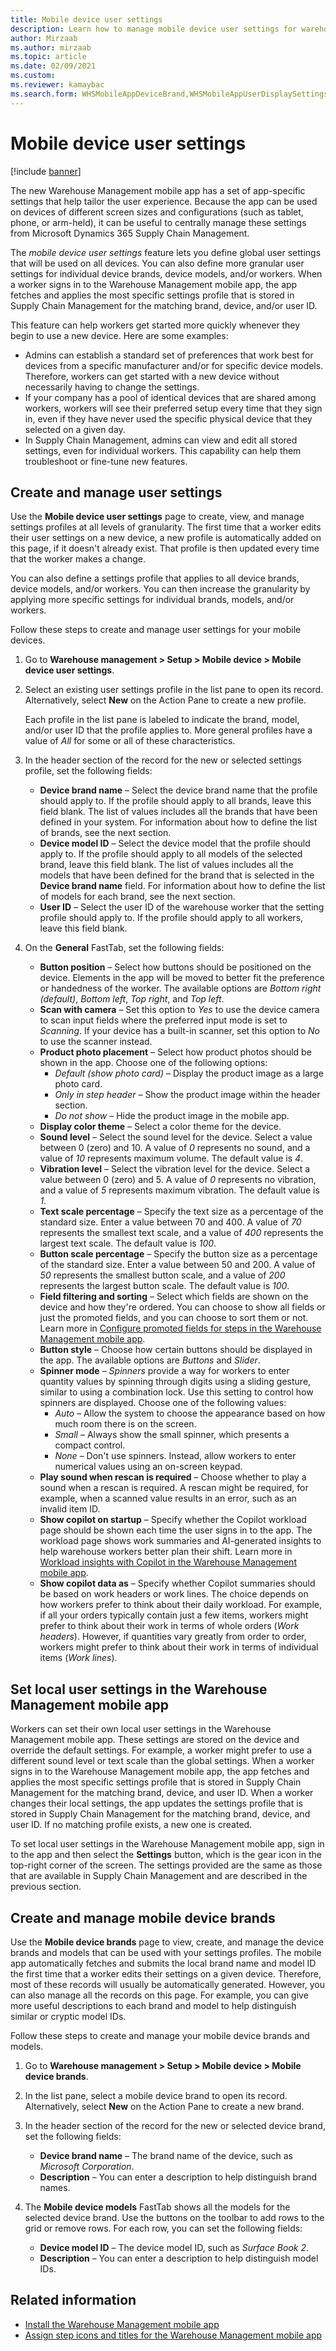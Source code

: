 ```yaml
---
title: Mobile device user settings
description: Learn how to manage mobile device user settings for warehouse workers, including an outline on creating and managing user settings.
author: Mirzaab
ms.author: mirzaab
ms.topic: article
ms.date: 02/09/2021
ms.custom: 
ms.reviewer: kamaybac
ms.search.form: WHSMobileAppDeviceBrand,WHSMobileAppUserDisplaySettings
---
```


# Mobile device user settings

[!include [banner](../../includes/banner.md)]

The new Warehouse Management mobile app has a set of app-specific settings that help tailor the user experience. Because the app can be used on devices of different screen sizes and configurations (such as tablet, phone, or arm-held), it can be useful to centrally manage these settings from Microsoft Dynamics 365 Supply Chain Management.

The *mobile device user settings* feature lets you define global user settings that will be used on all devices. You can also define more granular user settings for individual device brands, device models, and/or workers. When a worker signs in to the Warehouse Management mobile app, the app fetches and applies the most specific settings profile that is stored in Supply Chain Management for the matching brand, device, and/or user ID.

This feature can help workers get started more quickly whenever they begin to use a new device. Here are some examples:

- Admins can establish a standard set of preferences that work best for devices from a specific manufacturer and/or for specific device models. Therefore, workers can get started with a new device without necessarily having to change the settings.
- If your company has a pool of identical devices that are shared among workers, workers will see their preferred setup every time that they sign in, even if they have never used the specific physical device that they selected on a given day.
- In Supply Chain Management, admins can view and edit all stored settings, even for individual workers. This capability can help them troubleshoot or fine-tune new features.

## Create and manage user settings

Use the **Mobile device user settings** page to create, view, and manage settings profiles at all levels of granularity. The first time that a worker edits their user settings on a new device, a new profile is automatically added on this page, if it doesn't already exist. That profile is then updated every time that the worker makes a change.

You can also define a settings profile that applies to all device brands, device models, and/or workers. You can then increase the granularity by applying more specific settings for individual brands, models, and/or workers.

Follow these steps to create and manage user settings for your mobile devices.

1. Go to **Warehouse management \> Setup \> Mobile device \> Mobile device user settings**.
1. Select an existing user settings profile in the list pane to open its record. Alternatively, select **New** on the Action Pane to create a new profile.

    Each profile in the list pane is labeled to indicate the brand, model, and/or user ID that the profile applies to. More general profiles have a value of *All* for some or all of these characteristics.

1. In the header section of the record for the new or selected settings profile, set the following fields:

    - **Device brand name** – Select the device brand name that the profile should apply to. If the profile should apply to all brands, leave this field blank. The list of values includes all the brands that have been defined in your system. For information about how to define the list of brands, see the next section.
    - **Device model ID** – Select the device model that the profile should apply to. If the profile should apply to all models of the selected brand, leave this field blank. The list of values includes all the models that have been defined for the brand that is selected in the **Device brand name** field. For information about how to define the list of models for each brand, see the next section.
    - **User ID** – Select the user ID of the warehouse worker that the setting profile should apply to. If the profile should apply to all workers, leave this field blank.

1. On the **General** FastTab, set the following fields:

    - **Button position** – Select how buttons should be positioned on the device. Elements in the app will be moved to better fit the preference or handedness of the worker. The available options are *Bottom right (default)*, *Bottom left*, *Top right*, and *Top left*.
    - **Scan with camera** – Set this option to *Yes* to use the device camera to scan input fields where the preferred input mode is set to *Scanning*. If your device has a built-in scanner, set this option to *No* to use the scanner instead.
    - **Product photo placement** – Select how product photos should be shown in the app. Choose one of the following options:
        - *Default (show photo card)* – Display the product image as a large photo card.
        - *Only in step header* – Show the product image within the header section.
        - *Do not show* – Hide the product image in the mobile app.
    - **Display color theme** – Select a color theme for the device.
    - **Sound level** – Select the sound level for the device. Select a value between 0 (zero) and 10. A value of *0* represents no sound, and a value of *10* represents maximum volume. The default value is *4*.
    - **Vibration level** – Select the vibration level for the device. Select a value between 0 (zero) and 5. A value of *0* represents no vibration, and a value of *5* represents maximum vibration. The default value is *1*.
    - **Text scale percentage** – Specify the text size as a percentage of the standard size. Enter a value between 70 and 400. A value of *70* represents the smallest text scale, and a value of *400* represents the largest text scale. The default value is *100*.
    - **Button scale percentage** – Specify the button size as a percentage of the standard size. Enter a value between 50 and 200. A value of *50* represents the smallest button scale, and a value of *200* represents the largest button scale. The default value is *100*.
    - **Field filtering and sorting** – Select which fields are shown on the device and how they're ordered. You can choose to show all fields or just the promoted fields, and you can choose to sort them or not. Learn more in [Configure promoted fields for steps in the Warehouse Management mobile app](warehouse-app-promoted-fields.md).
    - **Button style** – Choose how certain buttons should be displayed in the app. The available options are *Buttons* and *Slider*.
    - **Spinner mode** – *Spinners* provide a way for workers to enter quantity values by spinning through digits using a sliding gesture, similar to using a combination lock. Use this setting to control how spinners are displayed. Choose one of the following values:
        - *Auto* – Allow the system to choose the appearance based on how much room there is on the screen.
        - *Small* – Always show the small spinner, which presents a compact control.
        - *None* – Don't use spinners. Instead, allow workers to enter numerical values using an on-screen keypad.
    - **Play sound when rescan is required** – Choose whether to play a sound when a rescan is required. A rescan might be required, for example, when a scanned value results in an error, such as an invalid item ID.
    - **Show copilot on startup** – Specify whether the Copilot workload page should be shown each time the user signs in to the app. The workload page shows work summaries and AI-generated insights to help warehouse workers better plan their shift. Learn more in [Workload insights with Copilot in the Warehouse Management mobile app](warehouse-management-mobile-app-insights.md).
    - **Show copilot data as** – Specify whether Copilot summaries should be based on work headers or work lines. The choice depends on how workers prefer to think about their daily workload. For example, if all your orders typically contain just a few items, workers might prefer to think about their work in terms of whole orders (*Work headers*). However, if quantities vary greatly from order to order, workers might prefer to think about their work in terms of individual items (*Work lines*).

## Set local user settings in the Warehouse Management mobile app

Workers can set their own local user settings in the Warehouse Management mobile app. These settings are stored on the device and override the default settings. For example, a worker might prefer to use a different sound level or text scale than the global settings. When a worker signs in to the Warehouse Management mobile app, the app fetches and applies the most specific settings profile that is stored in Supply Chain Management for the matching brand, device, and user ID. When a worker changes their local settings, the app updates the settings profile that is stored in Supply Chain Management for the matching brand, device, and user ID. If no matching profile exists, a new one is created.

To set local user settings in the Warehouse Management mobile app, sign in to the app and then select the **Settings** button, which is the gear icon in the top-right corner of the screen. The settings provided are the same as those that are available in Supply Chain Management and are described in the previous section.

## Create and manage mobile device brands

Use the **Mobile device brands** page to view, create, and manage the device brands and models that can be used with your settings profiles. The mobile app automatically fetches and submits the local brand name and model ID the first time that a worker edits their settings on a given device. Therefore, most of these records will usually be automatically generated. However, you can also manage all the records on this page. For example, you can give more useful descriptions to each brand and model to help distinguish similar or cryptic model IDs.

Follow these steps to create and manage your mobile device brands and models.

1. Go to **Warehouse management \> Setup \> Mobile device \> Mobile device brands**.
1. In the list pane, select a mobile device brand to open its record. Alternatively, select **New** on the Action Pane to create a new brand.
1. In the header section of the record for the new or selected device brand, set the following fields:

    - **Device brand name** – The brand name of the device, such as *Microsoft Corporation*.
    - **Description** – You can enter a description to help distinguish brand names.

1. The **Mobile device models** FastTab shows all the models for the selected device brand. Use the buttons on the toolbar to add rows to the grid or remove rows. For each row, you can set the following fields:

    - **Device model ID** – The device model ID, such as *Surface Book 2*.
    - **Description** – You can enter a description to help distinguish model IDs.

## Related information

- [Install the Warehouse Management mobile app](install-configure-warehouse-management-app.md)
- [Assign step icons and titles for the Warehouse Management mobile app](step-icons-titles.md)